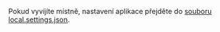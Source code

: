Pokud vyvíjíte místně, nastavení aplikace přejděte do [souboru local.settings.json](../articles/azure-functions/functions-run-local.md#local-settings-file).

